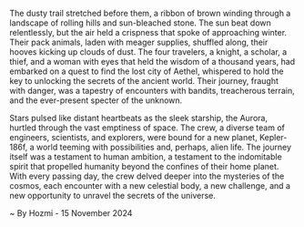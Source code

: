 
The dusty trail stretched before them, a ribbon of brown winding through a landscape of rolling hills and sun-bleached stone. The sun beat down relentlessly, but the air held a crispness that spoke of approaching winter.  Their pack animals, laden with meager supplies, shuffled along, their hooves kicking up clouds of dust.  The four travelers, a knight, a scholar, a thief, and a woman with eyes that held the wisdom of a thousand years, had embarked on a quest to find the lost city of Aethel, whispered to hold the key to unlocking the secrets of the ancient world.  Their journey, fraught with danger, was a tapestry of encounters with bandits, treacherous terrain, and the ever-present specter of the unknown.  

Stars pulsed like distant heartbeats as the sleek starship, the Aurora, hurtled through the vast emptiness of space.  The crew, a diverse team of engineers, scientists, and explorers, were bound for a new planet, Kepler-186f, a world teeming with possibilities and, perhaps, alien life. The journey itself was a testament to human ambition, a testament to the indomitable spirit that propelled humanity beyond the confines of their home planet.  With every passing day, the crew delved deeper into the mysteries of the cosmos, each encounter with a new celestial body, a new challenge, and a new opportunity to unravel the secrets of the universe. 

~ By Hozmi - 15 November 2024
